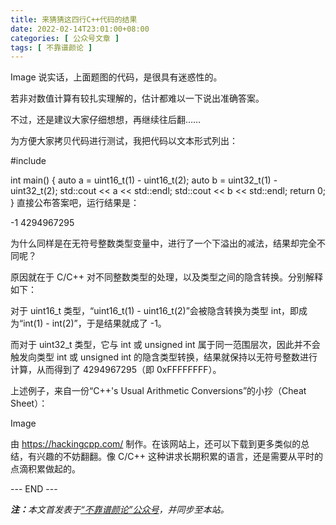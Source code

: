 ```yaml
---
title: 来猜猜这四行C++代码的结果
date: 2022-02-14T23:01:00+08:00
categories: [ 公众号文章 ]
tags: [ 不靠谱颜论 ]
---
```


Image
说实话，上面题图的代码，是很具有迷惑性的。

若非对数值计算有较扎实理解的，估计都难以一下说出准确答案。

不过，还是建议大家仔细想想，再继续往后翻……













为方便大家拷贝代码进行测试，我把代码以文本形式列出：

#include <iostream>

int main()
{
    auto a = uint16_t(1) - uint16_t(2);
    auto b = uint32_t(1) - uint32_t(2);
    std::cout << a << std::endl;
    std::cout << b << std::endl;
    return 0;
}
直接公布答案吧，运行结果是：

-1
4294967295

为什么同样是在无符号整数类型变量中，进行了一个下溢出的减法，结果却完全不同呢？

原因就在于 C/C++ 对不同整数类型的处理，以及类型之间的隐含转换。分别解释如下：

对于 uint16_t 类型，“uint16_t(1) - uint16_t(2)”会被隐含转换为类型 int，即成为“int(1) - int(2)”，于是结果就成了 -1。

而对于 uint32_t 类型，它与 int 或 unsigned int 属于同一范围层次，因此并不会触发向类型 int 或 unsigned int 的隐含类型转换，结果就保持以无符号整数进行计算，从而得到了 4294967295（即 0xFFFFFFFF）。

上述例子，来自一份“C++'s Usual Arithmetic Conversions”的小抄（Cheat Sheet）：

Image

由 https://hackingcpp.com/ 制作。在该网站上，还可以下载到更多类似的总结，有兴趣的不妨翻翻。像 C/C++ 这种讲求长期积累的语言，还是需要从平时的点滴积累做起的。

<div class="p-5 text-center">--- END ---</div>

<i><b>注：</b>本文首发表于[“不靠谱颜论”公众号](https://mp.weixin.qq.com/s/97uewqqoUMyQCe9fHF3GVA)，并同步至本站。</i>
